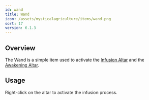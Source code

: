 ```yaml
---
id: wand
title: Wand
icon: /assets/mysticalagriculture/items/wand.png
sort: 17
version: 6.1.3
---
```


## Overview

The Wand is a simple item used to activate the [Infusion Altar](../blocks/infusion-altar.md) and the [Awakening Altar](../items/wand.md).

## Usage

Right-click on the altar to activate the infusion process.
